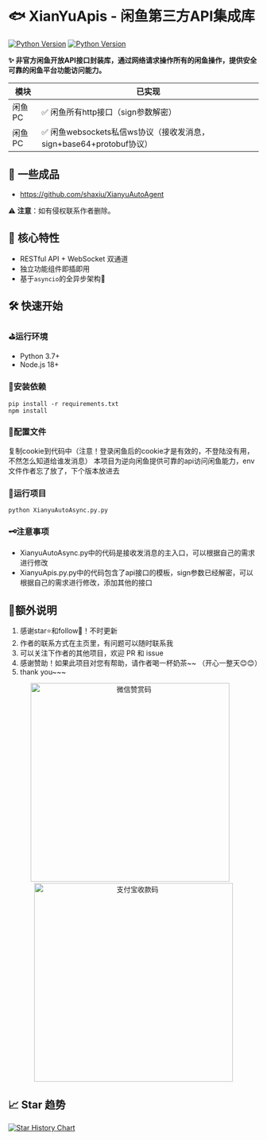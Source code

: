 # 🐟 XianYuApis - 闲鱼第三方API集成库

[![Python Version](https://img.shields.io/badge/python-3.8%2B-blue)](https://www.python.org/)
[![Python Version](https://img.shields.io/badge/nodejs-18%2B-blue)](https://nodejs.org/zh-cn/)

**✨ 非官方闲鱼开放API接口封装库，通过网络请求操作所有的闲鱼操作，提供安全可靠的闲鱼平台功能访问能力。**



| 模块       | 已实现                                                                             |
|----------|---------------------------------------------------------------------------------|
| 闲鱼PC | ✅ 闲鱼所有http接口（sign参数解密）    |
| 闲鱼PC | ✅ 闲鱼websockets私信ws协议（接收发消息，sign+base64+protobuf协议）      |


## 🚀 一些成品
- https://github.com/shaxiu/XianyuAutoAgent


⚠️ **注意**：如有侵权联系作者删除。

## 🌟 核心特性

- RESTful API + WebSocket 双通道
- 独立功能组件即插即用
- 基于`asyncio`的全异步架构🚀

## 🛠️ 快速开始
### ⛳运行环境
- Python 3.7+
- Node.js 18+

### 🎯安装依赖
```
pip install -r requirements.txt
npm install
```

### 🎨配置文件
复制cookie到代码中（注意！登录闲鱼后的cookie才是有效的，不登陆没有用，不然怎么知道给谁发消息）
本项目为逆向闲鱼提供可靠的api访问闲鱼能力，env文件作者忘了放了，下个版本放进去


### 🚀运行项目
```
python XianyuAutoAsync.py.py
```

### 🗝️注意事项
- XianyuAutoAsync.py中的代码是接收发消息的主入口，可以根据自己的需求进行修改
- XianyuApis.py.py中的代码包含了api接口的模板，sign参数已经解密，可以根据自己的需求进行修改，添加其他的接口


## 🧸额外说明
1. 感谢star⭐和follow📰！不时更新
2. 作者的联系方式在主页里，有问题可以随时联系我
3. 可以关注下作者的其他项目，欢迎 PR 和 issue
4. 感谢赞助！如果此项目对您有帮助，请作者喝一杯奶茶~~ （开心一整天😊😊）
5. thank you~~~

<div align="center">
  <img src="./author/wx_pay.png" width="400px" alt="微信赞赏码"> 
  <img src="./author/zfb_pay.jpg" width="400px" alt="支付宝收款码">
</div>


## 📈 Star 趋势
<a href="https://www.star-history.com/#cv-cat/XianYuApis&Date">
 <picture>
   <source media="(prefers-color-scheme: dark)" srcset="https://api.star-history.com/svg?repos=cv-cat/XianYuApis&type=Date&theme=dark" />
   <source media="(prefers-color-scheme: light)" srcset="https://api.star-history.com/svg?repos=cv-cat/XianYuApis&type=Date" />
   <img alt="Star History Chart" src="https://api.star-history.com/svg?repos=cv-cat/XianYuApis&type=Date" />
 </picture>
</a>
